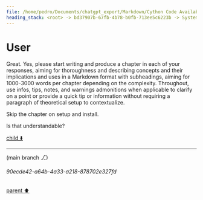 ```yaml
---
file: /home/pedro/Documents/chatgpt_export/Markdown/Cython Code Availability.md
heading_stack: <root> -> bd37907b-67fb-4b78-b0fb-713ee5c6223b -> System -> 63bfd26c-ef54-45e1-9f04-fd6737297b25 -> System -> aaa2bcf0-05ef-44ed-97ee-fdece4f86d1e -> User -> 35ba7f8e-54c5-40bf-a04a-47391a0a871f -> Assistant -> 2d32b217-45dc-4604-af02-216e0e496a3b -> Tool -> 276f8111-9137-42a5-a7c8-b6a3bb187f72 -> Assistant -> aaa22d0e-0d3d-4e9c-8649-5b23012611cf -> User -> fbeb3ea1-d269-44f8-8fb1-4266b515ef66 -> Assistant -> Comprehensive Guide to Cython for Python Experts -> Introduction -> Setup and Installation -> Cython Syntax Basics -> Cythonizing Python Code -> Interfacing with C/C++ -> Performance Optimization -> Memory Management -> Parallelism -> Error Handling and Debugging -> Advanced Features -> Best Practices -> Case Studies -> Conclusion -> aaa291a0-5a29-4887-892f-3cd0f7d56f8f -> User
---
```

# User

Great. Yes, please start writing and produce a chapter in each of your responses, aiming for thoroughness and describing concepts and their implications and uses in a Markdown format with subheadings, aiming for 1000-3000 words per chapter depending on the complexity. Throughout, use infos, tips, notes, and warnings admonitions when applicable to clarify on a point or provide a quick tip or information without requiring a paragraph of theoretical setup to contextualize.

Skip the chapter on setup and install.

Is that understandable?

[child ⬇️](#90ecde42-a64b-4a33-a218-878702e327fd)

---

(main branch ⎇)
###### 90ecde42-a64b-4a33-a218-878702e327fd
[parent ⬆️](#aaa291a0-5a29-4887-892f-3cd0f7d56f8f)
